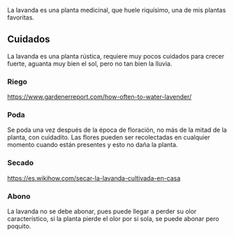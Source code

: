 La lavanda es una planta medicinal, que huele riquísimo, una de mis plantas favoritas.

## Cuidados
La lavanda es una planta rústica, requiere muy pocos cuidados para crecer fuerte, aguanta muy bien el sol, pero no tan bien la lluvia.

### Riego
https://www.gardenerreport.com/how-often-to-water-lavender/

### Poda
Se poda una vez después de la época de floración, no más de la mitad de la planta, con cuidadito. Las flores pueden ser recolectadas en cualquier momento cuando están presentes y esto no daña la planta.

### Secado
https://es.wikihow.com/secar-la-lavanda-cultivada-en-casa

### Abono
La lavanda no se debe abonar, pues puede llegar a perder su olor característico, si la planta pierde el olor por si sola, se puede abonar pero poquito.